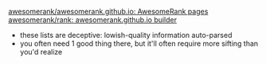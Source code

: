 
[awesomerank/awesomerank.github.io: AwesomeRank pages](https://github.com/awesomerank/awesomerank.github.io)
[awesomerank/rank: awesomerank.github.io builder](https://github.com/awesomerank/rank)
- these lists are deceptive: lowish-quality information auto-parsed
- you often need 1 good thing there, but it'll often require more sifting than you'd realize
